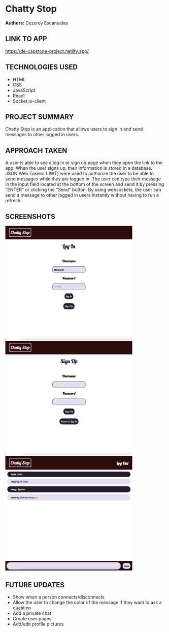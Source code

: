 # Chatty Stop

**Authors:** Dezerey Escanuelas

## LINK TO APP

https://de-capstone-project.netlify.app/

## TECHNOLOGIES USED

- HTML
- CSS
- JavaScript
- React
- Socket.io-client

## PROJECT SUMMARY

Chatty Stop is an application that allows users to sign in and send messages to other logged in users.

## APPROACH TAKEN

A user is able to see a log in or sign up page when they open the link to the app. When the user signs up, their information is stored in a database. JSON Web Tokens (JWT) were used to authorize the user to be able to send messages while they are logged in. The user can type their message in the input field located at the bottom of the screen and send it by pressing "ENTER" or clicking the "Send" button. By using websockets, the user can send a message to other logged in users instantly without having to run a refresh.

## SCREENSHOTS

<img src="public/ScreenShots/Login-WS.png" alt="Login Page" width="400px" >

<img src="public/ScreenShots/SignIn-WS.png" alt="Signup Page" width="400px" >

<img src="public/ScreenShots/AppInUse-WS.png" alt="Home Page" width="400px" >

## FUTURE UPDATES

- Show when a person connects/disconnects
- Allow the user to change the color of the message if they want to ask a question
- Add a private chat
- Create user pages
- Add/edit profile pictures
